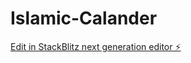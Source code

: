# Islamic-Calander

[Edit in StackBlitz next generation editor ⚡️](https://stackblitz.com/~/github.com/FathimaAz-ha/Islamic-Calander)